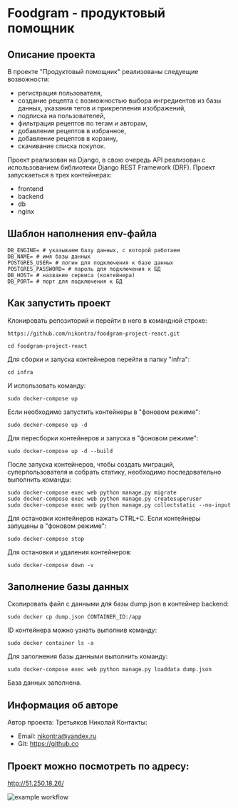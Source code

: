 # Foodgram - продуктовый помощник
## **Описание проекта**
В проекте "Продуктовый помощник" реализованы следуещие возвожности:
 - регистрация пользователя,
 - создание рецепта с возможностью выбора ингредиентов из базы данных, указания тегов и прикрепления изображений,
 - подписка на пользователей,
 - фильтрация рецептов по тегам и авторам,
 - добавление рецептов в избранное,
 - добавление рецептов в корзину,
 - скачивание списка покупок.
 
Проект реализован на Django, в свою очередь API реализован с использованием библиотеки Django REST Framework (DRF).
Проект запускаеться в трех контейнерах:
 - frontend
 - backend
 - db
 - nginx

## **Шаблон наполнения env-файла**
```
DB_ENGINE= # указываем базу данных, с которой работаем
DB_NAME= # имя базы данных
POSTGRES_USER= # логин для подключения к базе данных
POSTGRES_PASSWORD= # пароль для подключения к БД
DB_HOST= # название сервиса (контейнера)
DB_PORT= # порт для подключения к БД 
```

## **Как запустить проект**

Клонировать репозиторий и перейти в него в командной строке:

```
https://github.com/nikontra/foodgram-project-react.git

```
```
cd foodgram-project-react
```
Для сборки и запуска контейнеров перейти в папку "infra":
```
cd infra
```
И использовать команду:
```
sudo docker-compose up
```
Если необходимо запустить контейнеры в "фоновом режиме":
```
sudo docker-compose up -d
```
Для пересборки контейнеров и запуска в "фоновом режиме":
```
sudo docker-compose up -d --build
```
После запуска контейнеров,  чтобы создать миграций, суперпользователя и собрать статику, необходимо последовательно выполнить команды:
```
sudo docker-compose exec web python manage.py migrate 
sudo docker-compose exec web python manage.py createsuperuser
sudo docker-compose exec web python manage.py collectstatic --no-input
```
Для остановки контейнеров нажать CTRL+C.
Если контейнеры запущены в "фоновом режиме":
```
sudo docker-compose stop
```
Для остановки и удаления контейнеров:
```
sudo docker-compose down -v
```

## **Заполнение базы данных**
Скопировать файл с данными для базы dump.json в контейнер backend:
```
sudo docker cp dump.json CONTAINER_ID:/app
```
ID контейнера можно узнать выполнив команду:
```
sudo docker container ls -a
```
Для заполнения базы данными выполнить команду:
```
sudo docker-compose exec web python manage.py loaddata dump.json
```
База данных заполнена.

## **Информация об авторе**
Автор проекта: Третьяков Николай
Контакты: 
 - Email: nikontra@yandex.ru
 - Git: https://github.co


## **Проект можно посмотреть по адресу:**

http://51.250.18.26/

![example workflow](https://github.com/nikontra/yamdb_final/actions/workflows/yamdb_workflow.yml/badge.svg)

